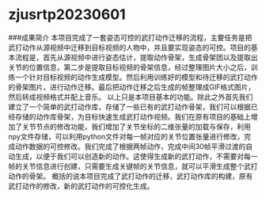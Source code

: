 # zjusrtp20230601

###成果简介
本项目完成了一套姿态可控的武打动作迁移的流程，主要任务是把武打动作从源视频中迁移到目标视频的人物中，并且要实现姿态的可控。项目的基本流程是，首先从源视频中进行姿态估计，提取动作骨架，生成骨架团以及提取出关节的位置信息，第二步是提取目标视频的骨架信息，经过整理图片大小之后，训练一个针对目标视频的动作生成模型。然后利用训练好的模型和待迁移的武打动作的骨架图片，进行动作迁移。最后把动作迁移之后生成的帧整理成GIF格式图片，然后转成视频格式并配上音乐。
以上只是本项目基本的功能。除此之外首先我们建立了一个简单的武打动作库，存储了一些已有的武打动作骨架，我们可以根据已经存储的动作库骨架，为目标快速生成武打动作视频。我们在原有项目的基础上增加了关节节点的修改功能，我们增加了关节坐标的二维张量的加载与保存，利用npy文件存储，可以利用python文件对每一帧对应的关节位置张量进行修改，完成动作数据的可控修改。我们完成了根据两帧动作，完成中间30帧平滑过渡的自动生成，以便于我们可以创造新的动作。这使得生成新的武打动作，不需要对每一帧的关节信息进行创建，只需要生成关键帧的关节信息，就可以平滑生成整个武打动作的骨架。
概括的说本项目完成了武打动作的迁移，武打动作库的构建，原有武打动作的修改，新的武打动作的可控化生成。

